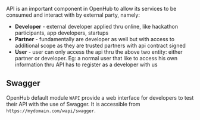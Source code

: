 API is an important component in OpenHub to allow its services to be consumed and interact with by external party, namely:

  * **Developer** - external developer applied thru online, like hackathon participants, app developers, startups
  * **Partner** - fundamentally are developer as well but with access to additional scope as they are trusted partners with api contract signed
  * **User** - user can only access the api thru the above two entity: either partner or developer. Eg: a normal user that like to access his own information thru API has to register as a developer with us

## Swagger
OpenHub default module `WAPI` provide a web interface for developers to test their API with the use of Swagger. It is accessible from `https://mydomain.com/wapi/swagger`.